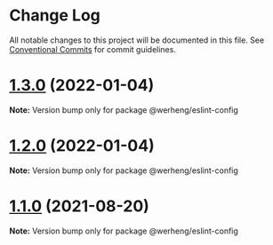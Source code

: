 # Change Log

All notable changes to this project will be documented in this file.
See [Conventional Commits](https://conventionalcommits.org) for commit guidelines.

# [1.3.0](https://github.com/werheng/eslint-config/compare/v1.2.0...v1.3.0) (2022-01-04)

**Note:** Version bump only for package @werheng/eslint-config





# [1.2.0](https://github.com/werheng/eslint-config/compare/v1.1.0...v1.2.0) (2022-01-04)

**Note:** Version bump only for package @werheng/eslint-config





# [1.1.0](https://github.com/werheng/eslint-config/compare/v1.0.3...v1.1.0) (2021-08-20)

**Note:** Version bump only for package @werheng/eslint-config
